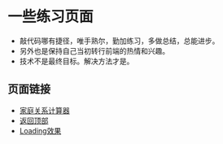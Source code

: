 # 一些练习页面
- 敲代码哪有捷径，唯手熟尔，勤加练习，多做总结，总能进步。
- 另外也是保持自己当初转行前端的热情和兴趣。
- 技术不是最终目标。解决方法才是。

## 页面链接
- [家庭关系计算器](https://hc1213.github.io/demo/demo0/index)
- [返回顶部](https://hc1213.github.io/demo/demo1/index)
- [Loading效果](https://hc1213.github.io/demo/demo2/index)
